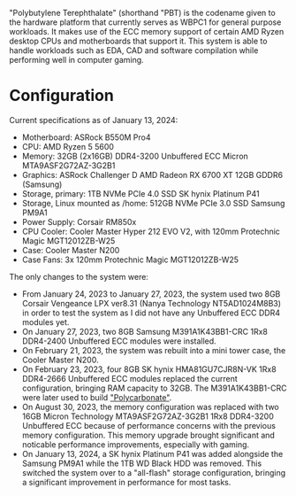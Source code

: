 "Polybutylene Terephthalate" (shorthand "PBT) is the codename given to the hardware platform that currently serves as WBPC1 for general purpose workloads. It makes use of the ECC memory support of certain AMD Ryzen desktop CPUs and motherboards that support it. This system is able to handle workloads such as EDA, CAD and software compilation while performing well in computer gaming.

# Configuration
Current specifications as of January 13, 2024:

- Motherboard: ASRock B550M Pro4
- CPU: AMD Ryzen 5 5600
- Memory: 32GB (2x16GB) DDR4-3200 Unbuffered ECC Micron MTA9ASF2G72AZ-3G2B1
- Graphics: ASRock Challenger D AMD Radeon RX 6700 XT 12GB GDDR6 (Samsung)
- Storage, primary: 1TB NVMe PCIe 4.0 SSD SK hynix Platinum P41
- Storage, Linux mounted as /home: 512GB NVMe PCIe 3.0 SSD Samsung PM9A1
- Power Supply: Corsair RM850x
- CPU Cooler: Cooler Master Hyper 212 EVO V2, with 120mm Protechnic Magic MGT12012ZB-W25
- Case: Cooler Master N200
- Case Fans: 3x 120mm Protechnic Magic MGT12012ZB-W25

The only changes to the system were:

- From January 24, 2023 to January 27, 2023, the system used two 8GB Corsair Vengeance LPX ver8.31 (Nanya Technology NT5AD1024M8B3) in order to test the system as I did not have any Unbuffered ECC DDR4 modules yet.
- On January 27, 2023, two 8GB Samsung M391A1K43BB1-CRC 1Rx8 DDR4-2400 Unbuffered ECC modules were installed.
- On February 21, 2023, the system was rebuilt into a mini tower case, the Cooler Master N200.
- On February 23, 2023, four 8GB SK hynix HMA81GU7CJR8N-VK 1Rx8 DDR4-2666 Unbuffered ECC modules replaced the current configuration, bringing RAM capacity to 32GB. The M391A1K43BB1-CRC were later used to build ["Polycarbonate"](../pc_pc/).
- On August 30, 2023, the memory configuration was replaced with two 16GB Micron Technology MTA9ASF2G72AZ-3G2B1 1Rx8 DDR4-3200 Unbuffered ECC because of performance concerns with the previous memory configuration. This memory upgrade brought significant and noticable performance improvements, especially with gaming.
- On January 13, 2024, a SK hynix Platinum P41 was added alongside the Samsung PM9A1 while the 1TB WD Black HDD was removed. This switched the system over to a "all-flash" storage configuration, bringing a significant improvement in performance for most tasks.